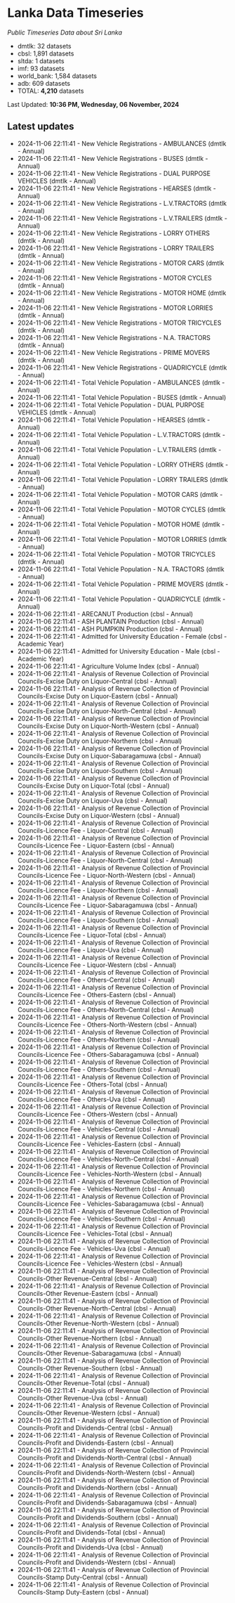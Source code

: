 # Lanka Data Timeseries
*Public Timeseries Data about Sri Lanka*

* dmtlk: 32 datasets
* cbsl: 1,891 datasets
* sltda: 1 datasets
* imf: 93 datasets
* world_bank: 1,584 datasets
* adb: 609 datasets
* TOTAL: **4,210** datasets

Last Updated: **10:36 PM, Wednesday, 06 November, 2024**

## Latest updates

* 2024-11-06 22:11:41 - New Vehicle Registrations - AMBULANCES (dmtlk - Annual)
* 2024-11-06 22:11:41 - New Vehicle Registrations - BUSES (dmtlk - Annual)
* 2024-11-06 22:11:41 - New Vehicle Registrations - DUAL PURPOSE VEHICLES (dmtlk - Annual)
* 2024-11-06 22:11:41 - New Vehicle Registrations - HEARSES (dmtlk - Annual)
* 2024-11-06 22:11:41 - New Vehicle Registrations - L.V.TRACTORS (dmtlk - Annual)
* 2024-11-06 22:11:41 - New Vehicle Registrations - L.V.TRAILERS (dmtlk - Annual)
* 2024-11-06 22:11:41 - New Vehicle Registrations - LORRY OTHERS (dmtlk - Annual)
* 2024-11-06 22:11:41 - New Vehicle Registrations - LORRY TRAILERS (dmtlk - Annual)
* 2024-11-06 22:11:41 - New Vehicle Registrations - MOTOR CARS (dmtlk - Annual)
* 2024-11-06 22:11:41 - New Vehicle Registrations - MOTOR CYCLES (dmtlk - Annual)
* 2024-11-06 22:11:41 - New Vehicle Registrations - MOTOR HOME (dmtlk - Annual)
* 2024-11-06 22:11:41 - New Vehicle Registrations - MOTOR LORRIES (dmtlk - Annual)
* 2024-11-06 22:11:41 - New Vehicle Registrations - MOTOR TRICYCLES (dmtlk - Annual)
* 2024-11-06 22:11:41 - New Vehicle Registrations - N.A. TRACTORS (dmtlk - Annual)
* 2024-11-06 22:11:41 - New Vehicle Registrations - PRIME MOVERS (dmtlk - Annual)
* 2024-11-06 22:11:41 - New Vehicle Registrations - QUADRICYCLE (dmtlk - Annual)
* 2024-11-06 22:11:41 - Total Vehicle Population - AMBULANCES (dmtlk - Annual)
* 2024-11-06 22:11:41 - Total Vehicle Population - BUSES (dmtlk - Annual)
* 2024-11-06 22:11:41 - Total Vehicle Population - DUAL PURPOSE VEHICLES (dmtlk - Annual)
* 2024-11-06 22:11:41 - Total Vehicle Population - HEARSES (dmtlk - Annual)
* 2024-11-06 22:11:41 - Total Vehicle Population - L.V.TRACTORS (dmtlk - Annual)
* 2024-11-06 22:11:41 - Total Vehicle Population - L.V.TRAILERS (dmtlk - Annual)
* 2024-11-06 22:11:41 - Total Vehicle Population - LORRY OTHERS (dmtlk - Annual)
* 2024-11-06 22:11:41 - Total Vehicle Population - LORRY TRAILERS (dmtlk - Annual)
* 2024-11-06 22:11:41 - Total Vehicle Population - MOTOR CARS (dmtlk - Annual)
* 2024-11-06 22:11:41 - Total Vehicle Population - MOTOR CYCLES (dmtlk - Annual)
* 2024-11-06 22:11:41 - Total Vehicle Population - MOTOR HOME (dmtlk - Annual)
* 2024-11-06 22:11:41 - Total Vehicle Population - MOTOR LORRIES (dmtlk - Annual)
* 2024-11-06 22:11:41 - Total Vehicle Population - MOTOR TRICYCLES (dmtlk - Annual)
* 2024-11-06 22:11:41 - Total Vehicle Population - N.A. TRACTORS (dmtlk - Annual)
* 2024-11-06 22:11:41 - Total Vehicle Population - PRIME MOVERS (dmtlk - Annual)
* 2024-11-06 22:11:41 - Total Vehicle Population - QUADRICYCLE (dmtlk - Annual)
* 2024-11-06 22:11:41 - ARECANUT Production (cbsl - Annual)
* 2024-11-06 22:11:41 - ASH PLANTAIN Production (cbsl - Annual)
* 2024-11-06 22:11:41 - ASH PUMPKIN Production (cbsl - Annual)
* 2024-11-06 22:11:41 - Admitted for University Education - Female (cbsl - Academic Year)
* 2024-11-06 22:11:41 - Admitted for University Education - Male (cbsl - Academic Year)
* 2024-11-06 22:11:41 - Agriculture Volume Index (cbsl - Annual)
* 2024-11-06 22:11:41 - Analysis of Revenue Collection of Provincial Councils-Excise Duty on Liquor-Central (cbsl - Annual)
* 2024-11-06 22:11:41 - Analysis of Revenue Collection of Provincial Councils-Excise Duty on Liquor-Eastern (cbsl - Annual)
* 2024-11-06 22:11:41 - Analysis of Revenue Collection of Provincial Councils-Excise Duty on Liquor-North-Central (cbsl - Annual)
* 2024-11-06 22:11:41 - Analysis of Revenue Collection of Provincial Councils-Excise Duty on Liquor-North-Western (cbsl - Annual)
* 2024-11-06 22:11:41 - Analysis of Revenue Collection of Provincial Councils-Excise Duty on Liquor-Northern (cbsl - Annual)
* 2024-11-06 22:11:41 - Analysis of Revenue Collection of Provincial Councils-Excise Duty on Liquor-Sabaragamuwa (cbsl - Annual)
* 2024-11-06 22:11:41 - Analysis of Revenue Collection of Provincial Councils-Excise Duty on Liquor-Southern (cbsl - Annual)
* 2024-11-06 22:11:41 - Analysis of Revenue Collection of Provincial Councils-Excise Duty on Liquor-Total (cbsl - Annual)
* 2024-11-06 22:11:41 - Analysis of Revenue Collection of Provincial Councils-Excise Duty on Liquor-Uva (cbsl - Annual)
* 2024-11-06 22:11:41 - Analysis of Revenue Collection of Provincial Councils-Excise Duty on Liquor-Western (cbsl - Annual)
* 2024-11-06 22:11:41 - Analysis of Revenue Collection of Provincial Councils-Licence Fee - Liquor-Central (cbsl - Annual)
* 2024-11-06 22:11:41 - Analysis of Revenue Collection of Provincial Councils-Licence Fee - Liquor-Eastern (cbsl - Annual)
* 2024-11-06 22:11:41 - Analysis of Revenue Collection of Provincial Councils-Licence Fee - Liquor-North-Central (cbsl - Annual)
* 2024-11-06 22:11:41 - Analysis of Revenue Collection of Provincial Councils-Licence Fee - Liquor-North-Western (cbsl - Annual)
* 2024-11-06 22:11:41 - Analysis of Revenue Collection of Provincial Councils-Licence Fee - Liquor-Northern (cbsl - Annual)
* 2024-11-06 22:11:41 - Analysis of Revenue Collection of Provincial Councils-Licence Fee - Liquor-Sabaragamuwa (cbsl - Annual)
* 2024-11-06 22:11:41 - Analysis of Revenue Collection of Provincial Councils-Licence Fee - Liquor-Southern (cbsl - Annual)
* 2024-11-06 22:11:41 - Analysis of Revenue Collection of Provincial Councils-Licence Fee - Liquor-Total (cbsl - Annual)
* 2024-11-06 22:11:41 - Analysis of Revenue Collection of Provincial Councils-Licence Fee - Liquor-Uva (cbsl - Annual)
* 2024-11-06 22:11:41 - Analysis of Revenue Collection of Provincial Councils-Licence Fee - Liquor-Western (cbsl - Annual)
* 2024-11-06 22:11:41 - Analysis of Revenue Collection of Provincial Councils-Licence Fee - Others-Central (cbsl - Annual)
* 2024-11-06 22:11:41 - Analysis of Revenue Collection of Provincial Councils-Licence Fee - Others-Eastern (cbsl - Annual)
* 2024-11-06 22:11:41 - Analysis of Revenue Collection of Provincial Councils-Licence Fee - Others-North-Central (cbsl - Annual)
* 2024-11-06 22:11:41 - Analysis of Revenue Collection of Provincial Councils-Licence Fee - Others-North-Western (cbsl - Annual)
* 2024-11-06 22:11:41 - Analysis of Revenue Collection of Provincial Councils-Licence Fee - Others-Northern (cbsl - Annual)
* 2024-11-06 22:11:41 - Analysis of Revenue Collection of Provincial Councils-Licence Fee - Others-Sabaragamuwa (cbsl - Annual)
* 2024-11-06 22:11:41 - Analysis of Revenue Collection of Provincial Councils-Licence Fee - Others-Southern (cbsl - Annual)
* 2024-11-06 22:11:41 - Analysis of Revenue Collection of Provincial Councils-Licence Fee - Others-Total (cbsl - Annual)
* 2024-11-06 22:11:41 - Analysis of Revenue Collection of Provincial Councils-Licence Fee - Others-Uva (cbsl - Annual)
* 2024-11-06 22:11:41 - Analysis of Revenue Collection of Provincial Councils-Licence Fee - Others-Western (cbsl - Annual)
* 2024-11-06 22:11:41 - Analysis of Revenue Collection of Provincial Councils-Licence Fee - Vehicles-Central (cbsl - Annual)
* 2024-11-06 22:11:41 - Analysis of Revenue Collection of Provincial Councils-Licence Fee - Vehicles-Eastern (cbsl - Annual)
* 2024-11-06 22:11:41 - Analysis of Revenue Collection of Provincial Councils-Licence Fee - Vehicles-North-Central (cbsl - Annual)
* 2024-11-06 22:11:41 - Analysis of Revenue Collection of Provincial Councils-Licence Fee - Vehicles-North-Western (cbsl - Annual)
* 2024-11-06 22:11:41 - Analysis of Revenue Collection of Provincial Councils-Licence Fee - Vehicles-Northern (cbsl - Annual)
* 2024-11-06 22:11:41 - Analysis of Revenue Collection of Provincial Councils-Licence Fee - Vehicles-Sabaragamuwa (cbsl - Annual)
* 2024-11-06 22:11:41 - Analysis of Revenue Collection of Provincial Councils-Licence Fee - Vehicles-Southern (cbsl - Annual)
* 2024-11-06 22:11:41 - Analysis of Revenue Collection of Provincial Councils-Licence Fee - Vehicles-Total (cbsl - Annual)
* 2024-11-06 22:11:41 - Analysis of Revenue Collection of Provincial Councils-Licence Fee - Vehicles-Uva (cbsl - Annual)
* 2024-11-06 22:11:41 - Analysis of Revenue Collection of Provincial Councils-Licence Fee - Vehicles-Western (cbsl - Annual)
* 2024-11-06 22:11:41 - Analysis of Revenue Collection of Provincial Councils-Other Revenue-Central (cbsl - Annual)
* 2024-11-06 22:11:41 - Analysis of Revenue Collection of Provincial Councils-Other Revenue-Eastern (cbsl - Annual)
* 2024-11-06 22:11:41 - Analysis of Revenue Collection of Provincial Councils-Other Revenue-North-Central (cbsl - Annual)
* 2024-11-06 22:11:41 - Analysis of Revenue Collection of Provincial Councils-Other Revenue-North-Western (cbsl - Annual)
* 2024-11-06 22:11:41 - Analysis of Revenue Collection of Provincial Councils-Other Revenue-Northern (cbsl - Annual)
* 2024-11-06 22:11:41 - Analysis of Revenue Collection of Provincial Councils-Other Revenue-Sabaragamuwa (cbsl - Annual)
* 2024-11-06 22:11:41 - Analysis of Revenue Collection of Provincial Councils-Other Revenue-Southern (cbsl - Annual)
* 2024-11-06 22:11:41 - Analysis of Revenue Collection of Provincial Councils-Other Revenue-Total (cbsl - Annual)
* 2024-11-06 22:11:41 - Analysis of Revenue Collection of Provincial Councils-Other Revenue-Uva (cbsl - Annual)
* 2024-11-06 22:11:41 - Analysis of Revenue Collection of Provincial Councils-Other Revenue-Western (cbsl - Annual)
* 2024-11-06 22:11:41 - Analysis of Revenue Collection of Provincial Councils-Profit and Dividends-Central (cbsl - Annual)
* 2024-11-06 22:11:41 - Analysis of Revenue Collection of Provincial Councils-Profit and Dividends-Eastern (cbsl - Annual)
* 2024-11-06 22:11:41 - Analysis of Revenue Collection of Provincial Councils-Profit and Dividends-North-Central (cbsl - Annual)
* 2024-11-06 22:11:41 - Analysis of Revenue Collection of Provincial Councils-Profit and Dividends-North-Western (cbsl - Annual)
* 2024-11-06 22:11:41 - Analysis of Revenue Collection of Provincial Councils-Profit and Dividends-Northern (cbsl - Annual)
* 2024-11-06 22:11:41 - Analysis of Revenue Collection of Provincial Councils-Profit and Dividends-Sabaragamuwa (cbsl - Annual)
* 2024-11-06 22:11:41 - Analysis of Revenue Collection of Provincial Councils-Profit and Dividends-Southern (cbsl - Annual)
* 2024-11-06 22:11:41 - Analysis of Revenue Collection of Provincial Councils-Profit and Dividends-Total (cbsl - Annual)
* 2024-11-06 22:11:41 - Analysis of Revenue Collection of Provincial Councils-Profit and Dividends-Uva (cbsl - Annual)
* 2024-11-06 22:11:41 - Analysis of Revenue Collection of Provincial Councils-Profit and Dividends-Western (cbsl - Annual)
* 2024-11-06 22:11:41 - Analysis of Revenue Collection of Provincial Councils-Stamp Duty-Central (cbsl - Annual)
* 2024-11-06 22:11:41 - Analysis of Revenue Collection of Provincial Councils-Stamp Duty-Eastern (cbsl - Annual)